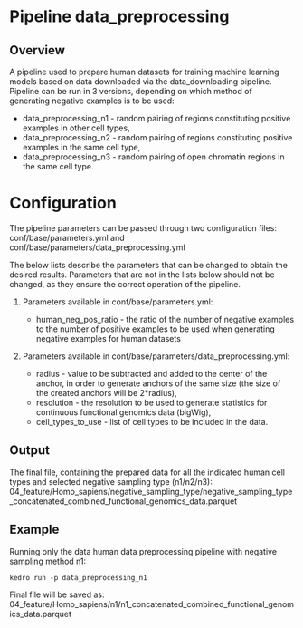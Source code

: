 # Pipeline data_preprocessing

## Overview

A pipeline used to prepare human datasets for training machine learning models based on data downloaded via the data_downloading pipeline. Pipeline can be run in 3 versions, depending on which method of generating negative examples is to be used:
- data_preprocessing_n1 - random pairing of regions constituting positive examples in other cell types,
- data_preprocessing_n2 - random pairing of regions constituting positive examples in the same cell type,
- data_preprocessing_n3 - random pairing of open chromatin regions in the same cell type.

# Configuration

The pipeline parameters can be passed through two configuration files: conf/base/parameters.yml and conf/base/parameters/data_preprocessing.yml

The below lists describe the parameters that can be changed to obtain the desired results. Parameters that are not in the lists below should not be changed, as they ensure the correct operation of the pipeline. 

1. Parameters available in conf/base/parameters.yml:
    - human_neg_pos_ratio - the ratio of the number of negative examples to the number of positive examples to be used when generating negative examples for human datasets

2. Parameters available in conf/base/parameters/data_preprocessing.yml:
    - radius - value to be subtracted and added to the center of the anchor, in order to generate anchors of the same size (the size of the created anchors will be 2*radius),
    - resolution - the resolution to be used to generate statistics for continuous functional genomics data (bigWig),
    - cell_types_to_use - list of cell types to be included in the data.

## Output

The final file, containing the prepared data for all the indicated human cell types and selected negative sampling type (n1/n2/n3): 04_feature/Homo_sapiens/negative_sampling_type/negative_sampling_type_concatenated_combined_functional_genomics_data.parquet

## Example

Running only the data human data preprocessing pipeline with negative sampling method n1:

    kedro run -p data_preprocessing_n1

Final file will be saved as: 04_feature/Homo_sapiens/n1/n1_concatenated_combined_functional_genomics_data.parquet


